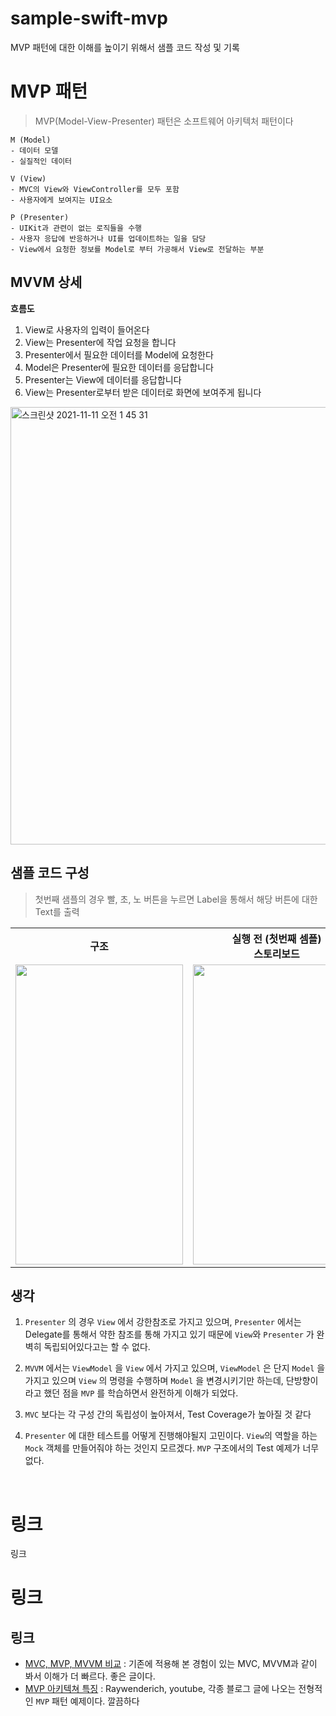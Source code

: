 # sample-swift-mvp
MVP 패턴에 대한 이해를 높이기 위해서 샘플 코드 작성 및 기록

# MVP 패턴

>  MVP(Model-View-Presenter) 패턴은 소프트웨어 아키텍처 패턴이다

```
M (Model)
- 데이터 모델
- 실질적인 데이터

V (View)
- MVC의 View와 ViewController를 모두 포함
- 사용자에게 보여지는 UI요소

P (Presenter)
- UIKit과 관련이 없는 로직들을 수행
- 사용자 응답에 반응하거나 UI를 업데이트하는 일을 담당
- View에서 요청한 정보를 Model로 부터 가공해서 View로 전달하는 부분
```



## MVVM 상세

**흐름도**

1. View로 사용자의 입력이 들어온다
2. View는 Presenter에 작업 요청을 합니다
3. Presenter에서 필요한 데이터를 Model에 요청한다
4. Model은 Presenter에 필요한 데이터를 응답합니다
5. Presenter는 View에 데이터를 응답합니다
6. View는 Presenter로부터 받은 데이터로 화면에 보여주게 됩니다

<img width="700" alt="스크린샷 2021-11-11 오전 1 45 31" src="https://user-images.githubusercontent.com/64566207/141156946-6c8baa8e-43d5-443f-ae4b-7e6357554c03.png">

<br>

## 샘플 코드 구성

> 첫번째 샘플의 경우 빨, 초, 노 버튼을 누르면 Label을 통해서 해당 버튼에 대한 Text를 출력

<table style="width:100%">
  <tr>
	<th>구조</th> 
    <th>실행 전 (첫번째 셈플)<br>스토리보드</th>
    <th>실행 후 (첫번째 셈플)</th> 
  </tr>
  <tr>
  	<td><img width="268" height="480" src="https://user-images.githubusercontent.com/64566207/141164205-ea0aa26d-8c86-46f2-8dbe-1fb2dbfae57a.png"></img></td>
    <td><img width="268" height="480" src="https://user-images.githubusercontent.com/64566207/141163998-bd419913-019c-4b4a-b87a-93ff7c664644.png"></img></td>
    <td><img width="250" height="480" src="https://user-images.githubusercontent.com/64566207/141164105-7047e9c8-69cc-4669-8288-c7c0cc5e7ca3.gif"></img></td> 
  </tr>
</table>



## 생각

1. `Presenter` 의 경우 `View` 에서 강한참조로 가지고 있으며, `Presenter` 에서는 Delegate를 통해서 약한 참조를 통해 가지고 있기 때문에 `View`와 `Presenter` 가 완벽히 독립되어있다고는 할 수 없다.

2. `MVVM` 에서는 `ViewModel` 을 `View` 에서 가지고 있으며, `ViewModel` 은 단지 `Model` 을 가지고 있으며 `View` 의 명령을 수행하며 `Model` 을 변경시키기만 하는데, 단방향이라고 했던 점을 `MVP` 를 학습하면서 완전하게 이해가 되었다.

3. `MVC` 보다는 각 구성 간의 독립성이 높아져서, Test Coverage가 높아질 것 같다

4. `Presenter` 에 대한 테스트를 어떻게 진행해야될지 고민이다. `View`의 역할을 하는 `Mock` 객체를 만들어줘야 하는 것인지 모르겠다. `MVP` 구조에서의 Test 예제가 너무 없다.

<br>

# 링크



링크



# 링크

## 링크

- [MVC, MVP, MVVM 비교](https://magi82.github.io/android-mvc-mvp-mvvm/) : 기존에 적용해 본 경험이 있는 MVC, MVVM과 같이 봐서 이해가 더 빠르다. 좋은 글이다.
- [MVP 아키텍쳐 특징](https://medium.com/@saad.eloulladi/ios-swift-mvp-architecture-pattern-a2b0c2d310a3) : Raywenderich, youtube, 각종 블로그 글에 나오는 전형적인 `MVP` 패턴 예제이다. 깔끔하다
